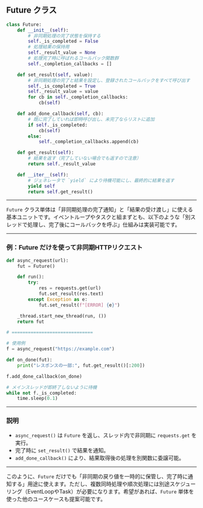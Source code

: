 ## Future クラス

```python
class Future:
    def __init__(self):
        # 非同期処理の完了状態を保持する
        self._is_completed = False
        # 処理結果の保持用
        self._result_value = None
        # 処理完了時に呼ばれるコールバック関数群
        self._completion_callbacks = []

    def set_result(self, value):
        # 非同期処理の完了と結果を設定し、登録されたコールバックをすべて呼び出す
        self._is_completed = True
        self._result_value = value
        for cb in self._completion_callbacks:
            cb(self)

    def add_done_callback(self, cb):
        # 既に完了していれば即時呼び出し、未完了ならリストに追加
        if self._is_completed:
            cb(self)
        else:
            self._completion_callbacks.append(cb)

    def get_result(self):
        # 結果を返す（完了していない場合でも返すので注意）
        return self._result_value

    def __iter__(self):
        # ジェネレータで `yield` により待機可能にし、最終的に結果を返す
        yield self
        return self.get_result()
```

---

`Future` クラス単体は「非同期処理の完了通知」と「結果の受け渡し」に使える基本ユニットです。イベントループやタスクと組まずとも、以下のような「別スレッドで処理し、完了後にコールバックを呼ぶ」仕組みは実装可能です。

---

### 例：Future だけを使って非同期HTTPリクエスト

```python
def async_request(url):
    fut = Future()

    def run():
        try:
            res = requests.get(url)
            fut.set_result(res.text)
        except Exception as e:
            fut.set_result(f"[ERROR] {e}")

    _thread.start_new_thread(run, ())
    return fut

# ==============================

# 使用例
f = async_request("https://example.com")

def on_done(fut):
    print("レスポンスの一部:", fut.get_result()[:200])

f.add_done_callback(on_done)

# メインスレッドが即終了しないように待機
while not f._is_completed:
    time.sleep(0.1)
```

---

### 説明

* `async_request()` は `Future` を返し、スレッド内で非同期に `requests.get` を実行。
* 完了時に `set_result()` で結果を通知。
* `add_done_callback()` により、結果取得後の処理を別関数に委譲可能。

---

このように、`Future` だけでも「非同期の戻り値を一時的に保管し、完了時に通知する」用途に使えます。ただし、複数同時処理や順次処理には別途スケジューリング（EventLoopやTask）が必要になります。希望があれば、`Future` 単体を使った他のユースケースも提案可能です。
